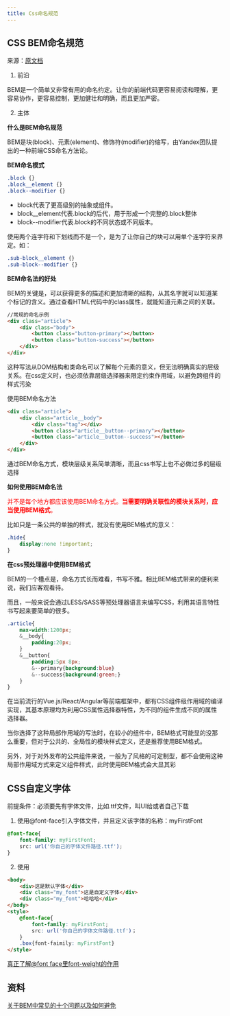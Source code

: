 ```yaml
---
title: Css命名规范
---
```


## CSS BEM命名规范
来源：[原文档](https://www.cnblogs.com/jianxian/p/11084305.html)

1. 前沿

  BEM是一个简单又非常有用的命名约定。让你的前端代码更容易阅读和理解，更容易协作，更容易控制，更加健壮和明确，而且更加严密。

2. 主体

  **什么是BEM命名规范**

  BEM是块(block)、元素(element)、修饰符(modifier)的缩写，由Yandex团队提出的一种前端CSS命名方法论。

  **BEM命名模式**

  ```css
  .block {}
  .block__element {}
  .block--modifier {}
  ```
  - block代表了更高级别的抽象或组件。
  - block__element代表.block的后代，用于形成一个完整的.block整体
  - block--modifier代表.block的不同状态或不同版本。

  使用两个连字符和下划线而不是一个，是为了让你自己的块可以用单个连字符来界定。如：
  ```css
  .sub-block__element {}
  .sub-block--modifier {}
  ```
  **BEM命名法的好处**

  BEM的关键是，可以获得更多的描述和更加清晰的结构，从其名字就可以知道某个标记的含义。通过查看HTML代码中的class属性，就能知道元素之间的关联。
  ```html
  //常规的命名示例
  <div class="article">
      <div class="body">
          <button class="button-primary"></button>
          <button class="button-success"></button>
      </div>
  </div>
  ```
  这种写法从DOM结构和类命名可以了解每个元素的意义，但无法明确真实的层级关系。在css定义时，也必须依靠层级选择器来限定约束作用域，以避免跨组件的样式污染

  使用BEM命名方法
  ```html
  <div class="article">
      <div class="article__body">
          <div class="tag"></div>
          <button class="article__button--primary"></button>
          <button class="article__button--success"></button>
      </div>
  </div>
  ```
  通过BEM命名方式，模块层级关系简单清晰，而且css书写上也不必做过多的层级选择

  **如何使用BEM命名法**

  <span style="color: red">并不是每个地方都应该使用BEM命名方式。**当需要明确关联性的模块关系时，应当使用BEM格式**。</span>

  比如只是一条公共的单独的样式，就没有使用BEM格式的意义：
  ```css
  .hide{
      display:none !important;
  }
  ```

  **在css预处理器中使用BEM格式**

  BEM的一个槽点是，命名方式长而难看，书写不雅。相比BEM格式带来的便利来说，我们应客观看待。

  而且，一般来说会通过LESS/SASS等预处理器语言来编写CSS，利用其语言特性书写起来要简单的很多。
  ```css
  .article{
      max-width:1200px;
      &__body{
          padding:20px;
      }
      &__button{
          padding:5px 8px;
          &--primary{background:blue}
          &--success{background:green;}
      }
  }
  ```
  在当前流行的Vue.js/React/Angular等前端框架中，都有CSS组件级作用域的编译实现，其基本原理均为利用CSS属性选择器特性，为不同的组件生成不同的属性选择器。

  当你选择了这种局部作用域的写法时，在较小的组件中，BEM格式可能显的没那么重要，但对于公共的、全局性的模块样式定义，还是推荐使用BEM格式。

  另外，对于对外发布的公共组件来说，一般为了风格的可定制型，都不会使用这种局部作用域方式来定义组件样式，此时使用BEM格式会大显其彩

## CSS自定义字体

前提条件：必须要先有字体文件，比如.ttf文件，叫UI给或者自己下载

1. 使用@font-face引入字体文件，并且定义该字体的名称：myFirstFont
```css
@font-face{
	font-family: myFirstFont;
    src: url('你自己的字体文件路径.ttf');
}
```
2. 使用
```html
<body>
	<div>这是默认字体</div>
    <div class="my_font">这是自定义字体</div>
    <div class="my_font">哈哈哈</div>
</body>
<style>
	@font-face{
    	font-family: myFirstFont;
        src: url('你自己的字体文件路径.ttf')；
    }
    .box{font-faimily: myFirstFont}
</style>
```
[真正了解@font face里font-weight的作用](/front-end/Css/css-font-face.html)

## 资料
[关于BEM中常见的十个问题以及如何避免](https://www.w3cplus.com/css/battling-bem-extended-edition-common-problems-and-how-to-avoid-them.html)